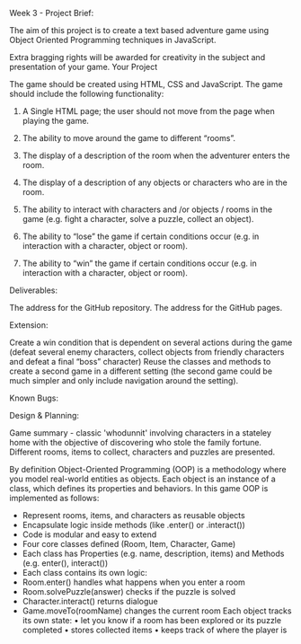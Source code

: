Week 3 - Project Brief:

The aim of this project is to create a text based adventure game using Object Oriented
Programming techniques in JavaScript.

Extra bragging rights will be awarded for creativity in the subject and presentation of your game.
Your Project

The game should be created using HTML, CSS and JavaScript. The game should include the
following functionality:

1. A Single HTML page; the user should not move from the page when playing the
game.

2. The ability to move around the game to different “rooms”.
  
3. The display of a description of the room when the adventurer enters the room.

4. The display of a description of any objects or characters who are in the room.
   
5. The ability to interact with characters and /or objects / rooms in the game (e.g. fight a
character, solve a puzzle, collect an object).

6. The ability to “lose” the game if certain conditions occur (e.g. in interaction with a
character, object or room).

7. The ability to “win” the game if certain conditions occur (e.g. in interaction with a
character, object or room).

Deliverables:

The address for the GitHub repository.
The address for the GitHub pages.

Extension:

Create a win condition that is dependent on several actions during the game (defeat several
enemy characters, collect objects from friendly characters and defeat a final “boss” character)
Reuse the classes and methods to create a second game in a different setting (the second
game could be much simpler and only include navigation around the setting).

Known Bugs:

Design & Planning:

Game summary - classic 'whodunnit' involving characters in a stateley home with the objective of discovering who stole the family fortune. Different rooms, items to collect, characters and puzzles are presented.

By definition Object-Oriented Programming (OOP) is a methodology where you model real-world entities as objects. Each object is an instance of a class, which defines its properties and behaviors. In this game
OOP is implemented as follows:
 
- Represent rooms, items, and characters as reusable objects
- Encapsulate logic inside methods (like .enter() or .interact())
- Code is modular and easy to extend
- Four core classes defined (Room, Item, Character, Game)
- Each class has Properties (e.g. name, description, items) and Methods (e.g. enter(), interact())
- Each class contains its own logic:
- Room.enter() handles what happens when you enter a room
- Room.solvePuzzle(answer) checks if the puzzle is solved
- Character.interact() returns dialogue
- Game.moveTo(roomName) changes the current room
Each object tracks its own state:
• 	 let you know if a room has been explored or its puzzle completed
• 	 stores collected items
• 	 keeps track of where the player is
   


